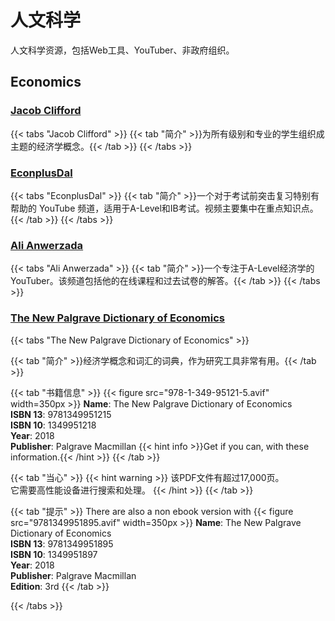 # 人文科学

人文科学资源，包括Web工具、YouTuber、非政府组织。

## Economics

### [Jacob Clifford](https://www.youtube.com/c/ACDCLeadership)

{{< tabs "Jacob Clifford" >}}
{{< tab "简介" >}}为所有级别和专业的学生组织成主题的经济学概念。{{< /tab >}}
{{< /tabs >}}

### [EconplusDal](https://www.youtube.com/c/EconplusDal1)

{{< tabs "EconplusDal" >}}
{{< tab "简介" >}}一个对于考试前突击复习特别有帮助的 YouTube 频道，适用于A-Level和IB考试。视频主要集中在重点知识点。{{< /tab >}}
{{< /tabs >}}

### [Ali Anwerzada](https://www.youtube.com/channel/UCYnCkdiFJgxJ7BW9XN7m6Cw/playlists)

{{< tabs "Ali Anwerzada" >}}
{{< tab "简介" >}}一个专注于A-Level经济学的YouTuber。该频道包括他的在线课程和过去试卷的解答。{{< /tab >}}
{{< /tabs >}}

### [The New Palgrave Dictionary of Economics](https://link.springer.com/referencework/10.1057/978-1-349-95121-5#springerlink-search)

{{< tabs "The New Palgrave Dictionary of Economics" >}}

{{< tab "简介" >}}经济学概念和词汇的词典，作为研究工具非常有用。{{< /tab >}}

{{< tab "书籍信息" >}}
{{< figure src="978-1-349-95121-5.avif" width=350px >}}
**Name**: The New Palgrave Dictionary of Economics  
**ISBN 13**: 9781349951215  
**ISBN 10**: 1349951218  
**Year**: 2018  
**Publisher**: Palgrave Macmillan
{{< hint info >}}Get if you can, with these information.{{< /hint >}}
{{< /tab >}}

{{< tab "当心" >}}
{{< hint warning >}}
该PDF文件有超过17,000页。  
它需要高性能设备进行搜索和处理。
{{< /hint >}}
{{< /tab >}}

{{< tab "提示" >}}
There are also a non ebook version with
{{< figure src="9781349951895.avif" width=350px >}}
**Name**: The New Palgrave Dictionary of Economics  
**ISBN 13**: 9781349951895  
**ISBN 10**: 1349951897  
**Year**: 2018  
**Publisher**: Palgrave Macmillan  
**Edition**: 3rd
{{< /tab >}}

{{< /tabs >}}